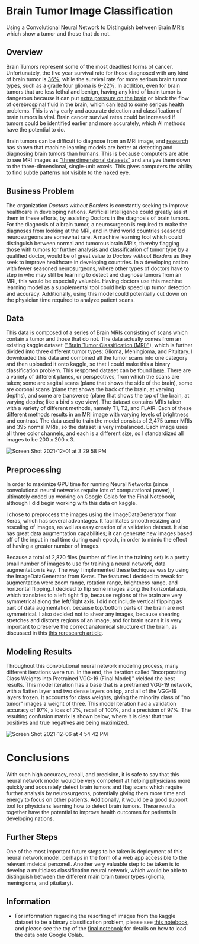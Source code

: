# Brain Tumor Image Classification
Using a Convolutional Neural Network to Distinguish between Brain MRIs which show a tumor and those that do not.

## Overview
Brain Tumors represent some of the most deadliest forms of cancer. Unfortunately, the five year survival rate for those diagnosed with any kind of brain tumor is [36%](https://www.cancer.net/cancer-types/brain-tumor/statistics), while the survival rate for more serious brain tumor types, such as a grade four glioma is [6-22%](https://moffitt.org/cancers/brain-cancer/survival-rate/). In addition, even for brain tumors that are less lethal and benign, having any kind of brain tumor is dangerous because it can put [extra pressure on the brain](https://www.hopkinsmedicine.org/health/conditions-and-diseases/brain-tumor) or block the flow of cerebrospinal fluid in the brain, which can lead to some serious health problems. This is why early and accurate detection and classification of brain tumors is vital. Brain cancer survival rates could be increased if tumors could be identified earlier and more accurately, which AI methods have the potential to do.

Brain tumors can be difficult to diagnose from an MRI image, and [research](https://www.ncbi.nlm.nih.gov/pmc/articles/PMC8508169/) has shown that machine learning models are better at detecting and diagnosing brain tumors than humans. This is because computers are able to see MRI images as ["three dimensional datasets"](https://www.ncbi.nlm.nih.gov/pmc/articles/PMC8508169/) and analyze them down to the three-dimensional, single-unit voxels. This gives computers the ability to find subtle patterns not visible to the naked eye.

## Business Problem
The organization *Doctors without Borders* is constantly seeking to improve healthcare in developing nations. Artificial Intelligence could greatly assist them in these efforts, by assisting Doctors in the diagnosis of brain tumors. For the diagnosis of a brain tumor, a neurosurgeon is required to make the diagnoses from looking at the MRI, and in third world countries seasoned neurosurgeons are somewhat rare. A machine learning tool which could distinguish between normal and tumorous brain MRIs, thereby flagging those with tumors for further analysis and classification of tumor type by a qualified doctor, would be of great value to *Doctors without Borders* as they seek to improve healthcare in developing countries. In a developing nation with fewer seasoned neurosurgeons, where other types of doctors have to step in who may still be learning to detect and diagnose tumors from an MRI, this would be especially valuable. Having doctors use this machine learning model as a supplemental tool could help speed up tumor detection and accuracy. Additionally, using this model could potentially cut down on the physician time required to analyze patient scans. 

## Data
This data is composed of a series of Brain MRIs consisting of scans which contain a tumor and those that do not. The data actually comes from an existing kaggle dataset (["Brain Tumor Classification (MRI)"](https://www.kaggle.com/sartajbhuvaji/brain-tumor-classification-mri)), which is further divided into three different tumor types: Glioma, Meningioma, and Pituitary. I downloaded this data and combined all the tumor scans into one category and then uploaded it onto kaggle, so that I could make this a binary classification problem. This resported dataset can be found [here](https://www.kaggle.com/brookejudithsmyth/resortedbraintumorclassificationmridata). There are a variety of different planes, or perspectives, from which the scans are taken; some are sagital scans (plane that shows the side of the brain), some are coronal scans (plane that shows the back of the brain, at varying depths), and some are transverse (plane that shows the top of the brain, at varying depths; like a bird's eye view). The dataset contains MRIs taken with a variety of different methods, namely T1, T2, and FLAIR. Each of these different methods results in an MRI image with varying levels of brightness and contrast. The data used to train the model consists of 2,475 tumor MRIs and 395 normal MRIs, so the dataset is very imbalanced. Each image uses all three color channels, and each is a different size, so I standardized all images to be 200 x 200 x 3.

![Screen Shot 2021-12-01 at 3 29 58 PM](https://user-images.githubusercontent.com/68525050/144320555-36f6254c-4104-4cb2-a399-a543ff9bfc66.png)


## Preprocessing
In order to maximize GPU time for running Neural Networks (since convolutional neural networks require lots of computational power), I ultimately ended up working on Google Colab for the Final Notebook, although I did begin working with this data on kaggle. 

I chose to preprocess the images using the ImageDataGenerator from Keras, which has several advantages. It facillitates smooth resizing and rescaling of images, as well as easy creation of a validation dataset. It also has great data augmentation capabilities; it can generate new images based off of the input in real time during each epoch, in order to mimic the effect of having a greater number of images.

Because a total of 2,870 files (number of files in the training set) is a pretty small number of images to use for training a neural network, data augmentation is key. The way I implemented these techiques was by using the ImageDataGenerator from Keras. The features I decided to tweak for augmentation were zoom range, rotation range, brightness range, and horizontal flipping. I decided to flip some images along the horizontal axis, which translates to a left right flip, because regions of the brain are very symmetrical along the left/right axis. I did not include vertical flipping as part of data augmentation, because top/bottom parts of the brain are not symmetrical. I also decided not to shear any images, because shearing stretches and distorts regions of an image, and for brain scans it is very important to preserve the correct anatomical structure of the brain, as discussed in this [this reresearch article](https://www.ncbi.nlm.nih.gov/pmc/articles/PMC6917660/).


## Modeling Results
Throughout this convolutional neural network modeling process, many different iterations were run. In the end, the iteration called "Incorporating Class Weights into Pretrained VGG-19 (Final Model)" yielded the best results. This model iteration has a base that is a pretrained VGG-19 network, with a flatten layer and two dense layers on top, and all of the VGG-19 layers frozen. It accounts for class weights, giving the minority class of "no tumor" images a weight of three.  This model iteration had a validation accuracy of 97%, a loss of 7%, recall of 100%, and a precision of 97%. The resulting confusion matrix is shown below, where it is clear that true positives and true negatives are being maximized. 

![Screen Shot 2021-12-06 at 4 54 42 PM](https://user-images.githubusercontent.com/68525050/144935960-8f8e0eb6-6170-4665-a474-8fa4605fb249.png)

# Conclusions
With such high accuracy, recall, and precision, it is safe to say that this neural network model would be very competent at helping physicians more quickly and accurately detect brain tumors and flag scans which require further analysis by neurosurgeons, potentially giving them more time and energy to focus on other patients. Additionally, it would be a good support tool for physicians learning how to detect brain tumors. These results together have the potential to improve health outcomes for patients in developing nations. 

## Further Steps
One of the most important future steps to be taken is deployment of this neural network model, perhaps in the form of a web app accessible to the relevant mdeical personell. Another very valuable step to be taken is to develop a multiclass classification neural network, which would be able to distinguish between the different main brain tumor types (glioma, meningioma, and pituitary).


## Information

- For information regarding the resorting of images from the kaggle dataset to be a binary classification problem, please see [this notebook](https://github.com/brooke57/BrainTumorImageClassification/blob/main/Renaming_Tumor_Images.ipynb), and please see the top of the [final notebook](https://github.com/brooke57/BrainTumorImageClassification/blob/main/Final_Binary_Brain_Tumor_Classification.ipynb) for details on how to load the data onto Google Colab.
